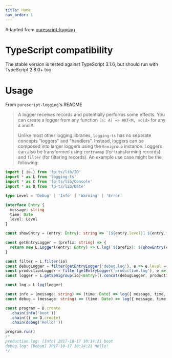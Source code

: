 ```yaml
---
title: Home
nav_order: 1
---
```


Adapted from [purescript-logging](https://github.com/rightfold/purescript-logging)

# TypeScript compatibility

The stable version is tested against TypeScript 3.1.6, but should run with TypeScript 2.8.0+ too

# Usage

From `purescript-logging`'s README

> A logger receives records and potentially performs some effects. You can create a logger from any function `(a: A) => HKT<M, void>` for any `A` and `M`.
>
> Unlike most other logging libraries, `logging-ts` has no separate concepts "loggers" and "handlers". Instead, loggers
> can be composed into larger loggers using the `Semigroup` instance. Loggers can also be transformed using `contramap`
> (for transforming records) and `filter` (for filtering records). An example use case might be the following:

```ts
import { io } from 'fp-ts/lib/IO'
import * as L from 'logging-ts'
import * as C from 'fp-ts/lib/Console'
import * as D from 'fp-ts/lib/Date'

type Level = 'Debug' | 'Info' | 'Warning' | 'Error'

interface Entry {
  message: string
  time: Date
  level: Level
}

const showEntry = (entry: Entry): string => `[${entry.level}] ${entry.time.toLocaleString()} ${entry.message}`

const getEntryLogger = (prefix: string) => {
  return new L.Logger((entry: Entry) => C.log(`${prefix}: ${showEntry(entry)}`))
}

const filter = L.filter(io)
const debugLogger = filter(getEntryLogger('debug.log'), e => e.level === 'Debug')
const productionLogger = filter(getEntryLogger('production.log'), e => e.level !== 'Debug')
const logger = L.getSemigroup(io)<Entry>().concat(debugLogger, productionLogger)

const log = L.log(logger)

const info = (message: string) => (time: Date) => log({ message, time, level: 'Info' })
const debug = (message: string) => (time: Date) => log({ message, time, level: 'Debug' })

const program = D.create
  .chain(info('boot'))
  .chain(() => D.create)
  .chain(debug('Hello!'))

program.run()
/*
production.log: [Info] 2017-10-17 10:14:21 boot
debug.log: [Debug] 2017-10-17 10:14:21 Hello!
*/
```
